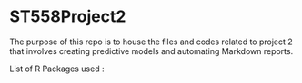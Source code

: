 # ST558Project2  
The purpose of this repo is to house the files and codes related to project 2 that involves creating predictive
models and automating Markdown reports.

List of R Packages used :   




